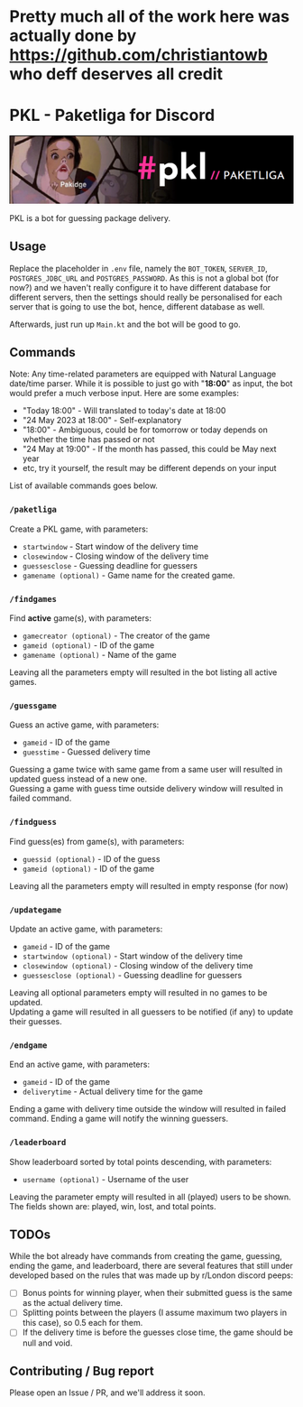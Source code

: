 # Pretty much all of the work here was actually done by https://github.com/christiantowb who deff deserves all credit

# PKL - Paketliga for Discord
![img.png](img.png)

PKL is a bot for guessing package delivery.

## Usage

Replace the placeholder in `.env` file, namely the `BOT_TOKEN`, `SERVER_ID`, `POSTGRES_JDBC_URL` and `POSTGRES_PASSWORD`. As this is not a global bot (for now?) and we haven't really configure it to have different database for different servers, then the settings should really be personalised for each server that is going to use the bot, hence, different database as well.

Afterwards, just run up `Main.kt` and the bot will be good to go.

## Commands
Note: Any time-related parameters are equipped with Natural Language date/time parser. While it is possible to just go with "<b>18:00</b>" as input, the bot would prefer a much verbose input. Here are some examples:
- "Today 18:00" - Will translated to today's date at 18:00
- "24 May 2023 at 18:00" - Self-explanatory
- "18:00" - Ambiguous, could be for tomorrow or today depends on whether the time has passed or not
- "24 May at 19:00" - If the month has passed, this could be May next year
- etc, try it yourself, the result may be different depends on your input

List of available commands goes below. <br/>

### `/paketliga`
Create a PKL game, with parameters:
- `startwindow` - Start window of the delivery time
- `closewindow` - Closing window of the delivery time
- `guessesclose` - Guessing deadline for guessers
- `gamename (optional)` - Game name for the created game.

### `/findgames`
Find <b>active</b> game(s), with parameters:
- `gamecreator (optional)` - The creator of the game
- `gameid (optional)` - ID of the game
- `gamename (optional)` - Name of the game

Leaving all the parameters empty will resulted in the bot listing all active games.

### `/guessgame`
Guess an active game, with parameters:
- `gameid` - ID of the game
- `guesstime` - Guessed delivery time

Guessing a game twice with same game from a same user will resulted in updated guess instead of a new one. </br>
Guessing a game with guess time outside delivery window will resulted in failed command.

### `/findguess`
Find guess(es) from game(s), with parameters:
- `guessid (optional)` - ID of the guess
- `gameid (optional)` - ID of the game

Leaving all the parameters empty will resulted in empty response (for now)

### `/updategame`
Update an active game, with parameters:
- `gameid` - ID of the game
- `startwindow (optional)` - Start window of the delivery time
- `closewindow (optional)` - Closing window of the delivery time
- `guessesclose (optional)` - Guessing deadline for guessers

Leaving all optional parameters empty will resulted in no games to be updated.<br/>
Updating a game will resulted in all guessers to be notified (if any) to update their guesses.

### `/endgame`
End an active game, with parameters:
- `gameid` - ID of the game
- `deliverytime` - Actual delivery time for the game

Ending a game with delivery time outside the window will resulted in failed command.
Ending a game will notify the winning guessers.

### `/leaderboard`
Show leaderboard sorted by total points descending, with parameters:
- `username (optional)` - Username of the user

Leaving the parameter empty will resulted in all (played) users to be shown.
The fields shown are: played, win, lost, and total points.

## TODOs
While the bot already have commands from creating the game, guessing, ending the game, and leaderboard, there are several features that still under developed based on the rules that was made up by r/London discord peeps:

- [ ] Bonus points for winning player, when their submitted guess is the same as the actual delivery time.
- [ ] Splitting points between the players (I assume maximum two players in this case), so 0.5 each for them.
- [ ] If the delivery time is before the guesses close time, the game should be null and void.

## Contributing / Bug report
Please open an Issue / PR, and we'll address it soon. 




